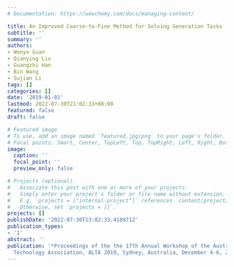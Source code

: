 ```yaml
---
# Documentation: https://wowchemy.com/docs/managing-content/

title: An Improved Coarse-to-Fine Method for Solving Generation Tasks
subtitle: ''
summary: ''
authors:
- Wenyv Guan
- Qianying Liu
- Guangzhi Han
- Bin Wang
- Sujian Li
tags: []
categories: []
date: '2019-01-01'
lastmod: 2022-07-30T21:02:33+08:00
featured: false
draft: false

# Featured image
# To use, add an image named `featured.jpg/png` to your page's folder.
# Focal points: Smart, Center, TopLeft, Top, TopRight, Left, Right, BottomLeft, Bottom, BottomRight.
image:
  caption: ''
  focal_point: ''
  preview_only: false

# Projects (optional).
#   Associate this post with one or more of your projects.
#   Simply enter your project's folder or file name without extension.
#   E.g. `projects = ["internal-project"]` references `content/project/deep-learning/index.md`.
#   Otherwise, set `projects = []`.
projects: []
publishDate: '2022-07-30T13:02:33.418971Z'
publication_types:
- '1'
abstract: ''
publication: '*Proceedings of the the 17th Annual Workshop of the Australasian Language
  Technology Association, ALTA 2019, Sydney, Australia, December 4-6, 2019*'
---
```

